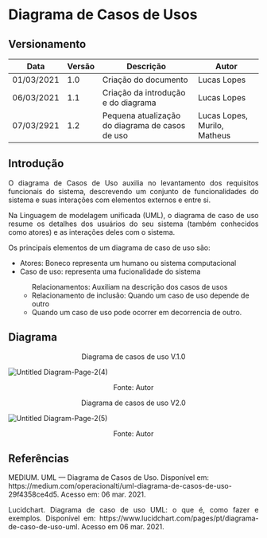 # Diagrama de Casos de Usos

## Versionamento

| Data | Versão | Descrição | Autor |
|------|--------|-----------|-------|
| 01/03/2021 | 1.0 | Criação do documento | Lucas Lopes |
| 06/03/2021 | 1.1 | Criação da introdução e do diagrama | Lucas Lopes |
| 07/03/2921 | 1.2 | Pequena atualização do diagrama de casos de uso | Lucas Lopes, Murilo, Matheus | 

## Introdução


<p align="justify"> O diagrama de Casos de Uso auxilia no levantamento dos requisitos funcionais do sistema, descrevendo um conjunto de funcionalidades do sistema e suas interações com elementos externos e entre si. </p>
<p align="justify"> Na Linguagem de modelagem unificada (UML), o diagrama de caso de uso resume os detalhes dos usuários do seu sistema (também conhecidos como atores) e as interações deles com o sistema. </p>

<p align="justify"> Os principais elementos de um diagrama de caso de uso são:</p>

<ul>
    <li> Atores: Boneco representa um humano ou sistema computacional </li>
    <li> Caso de uso: representa uma fucionalidade do sistema </li>
    <ul> Relacionamentos: Auxiliam na descrição dos casos de usos <li>Relacionamento de inclusão: Quando um caso de uso depende de outro</li> <li> Quando um caso de uso pode ocorrer em decorrencia de outro.   </li> </ul>
</ul>


## Diagrama 

<p align="center"> Diagrama de casos de uso V.1.0 </p>

![Untitled Diagram-Page-2(4)](https://user-images.githubusercontent.com/38164895/110263885-c614b580-7f96-11eb-837c-6b8f20e18b69.png)


<p align="center"> Fonte: Autor </p>


<p align="center"> Diagrama de casos de uso V2.0 </p>

![Untitled Diagram-Page-2(5)](https://user-images.githubusercontent.com/38164895/110386468-147d8f00-803f-11eb-86e9-aaa95ee7132f.png)

<p align="center"> Fonte: Autor </p>



## Referências

<p aling="justify"> MEDIUM. UML — Diagrama de Casos de Uso. Disponível em: https://medium.com/operacionalti/uml-diagrama-de-casos-de-uso-29f4358ce4d5. Acesso em: 06 mar. 2021. </p>

<p align="justify"> Lucidchart. Diagrama de caso de uso UML: o que é, como fazer  e exemplos. Disponível em: https://www.lucidchart.com/pages/pt/diagrama-de-caso-de-uso-uml. Acesso em 06 mar. 2021. </p>